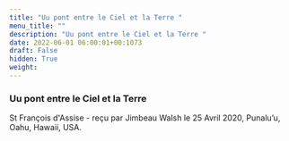 ```yaml
---
title: "Uu pont entre le Ciel et la Terre "
menu_title: ""
description: "Uu pont entre le Ciel et la Terre "
date: 2022-06-01 06:00:01+00:1073
draft: False
hidden: True
weight:
---
```

### Uu pont entre le Ciel et la Terre 

St François d'Assise - reçu par Jimbeau Walsh le 25 Avril 2020, Punalu’u, Oahu, Hawaii, USA.



